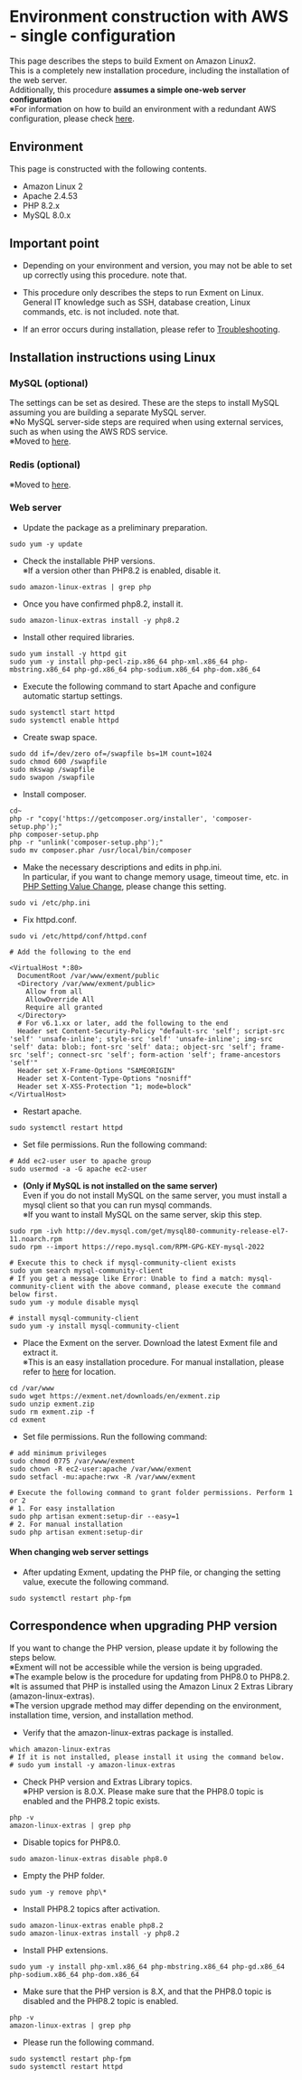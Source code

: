 # Environment construction with AWS - single configuration
This page describes the steps to build Exment on Amazon Linux2.   
This is a completely new installation procedure, including the installation of the web server.   
Additionally, this procedure **assumes a simple one-web server configuration**  
※For information on how to build an environment with a redundant AWS configuration, please check [here](/install_aws).

## Environment
This page is constructed with the following contents.   
- Amazon Linux 2
- Apache 2.4.53
- PHP 8.2.x
- MySQL 8.0.x


## Important point

- Depending on your environment and version, you may not be able to set up correctly using this procedure. note that.

- This procedure only describes the steps to run Exment on Linux.   
General IT knowledge such as SSH, database creation, Linux commands, etc. is not included. note that.   

- If an error occurs during installation, please refer to [Troubleshooting](/en/troubleshooting).


## Installation instructions using Linux

### MySQL (optional)
The settings can be set as desired. These are the steps to install MySQL assuming you are building a separate MySQL server.   
※No MySQL server-side steps are required when using external services, such as when using the AWS RDS service.   
※Moved to [here](/install_mysql).

### Redis (optional)
※Moved to [here](/additional_session_cache_driver).


### Web server

- Update the package as a preliminary preparation.

~~~
sudo yum -y update
~~~

- Check the installable PHP versions.   
※If a version other than PHP8.2 is enabled, disable it.   

~~~
sudo amazon-linux-extras | grep php
~~~

- Once you have confirmed php8.2, install it.

~~~
sudo amazon-linux-extras install -y php8.2
~~~

- Install other required libraries.

~~~
sudo yum install -y httpd git
sudo yum -y install php-pecl-zip.x86_64 php-xml.x86_64 php-mbstring.x86_64 php-gd.x86_64 php-sodium.x86_64 php-dom.x86_64
~~~

- Execute the following command to start Apache and configure automatic startup settings.

~~~
sudo systemctl start httpd
sudo systemctl enable httpd
~~~

- Create swap space.

~~~
sudo dd if=/dev/zero of=/swapfile bs=1M count=1024
sudo chmod 600 /swapfile
sudo mkswap /swapfile
sudo swapon /swapfile
~~~

- Install composer.

~~~
cd~
php -r "copy('https://getcomposer.org/installer', 'composer-setup.php');"
php composer-setup.php
php -r "unlink('composer-setup.php');"
sudo mv composer.phar /usr/local/bin/composer
~~~

- Make the necessary descriptions and edits in php.ini.   
In particular, if you want to change memory usage, timeout time, etc. in [PHP Setting Value Change](/additional_php_ini), please change this setting.

~~~
sudo vi /etc/php.ini
~~~

- Fix httpd.conf.

~~~
sudo vi /etc/httpd/conf/httpd.conf

# Add the following to the end

<VirtualHost *:80>
  DocumentRoot /var/www/exment/public
  <Directory /var/www/exment/public>
    Allow from all
    AllowOverride All
    Require all granted
  </Directory>  
  # For v6.1.xx or later, add the following to the end
  Header set Content-Security-Policy "default-src 'self'; script-src 'self' 'unsafe-inline'; style-src 'self' 'unsafe-inline'; img-src 'self' data: blob:; font-src 'self' data:; object-src 'self'; frame-src 'self'; connect-src 'self'; form-action 'self'; frame-ancestors 'self'"
  Header set X-Frame-Options "SAMEORIGIN"
  Header set X-Content-Type-Options "nosniff"
  Header set X-XSS-Protection "1; mode=block"
</VirtualHost>
~~~

- Restart apache.

~~~
sudo systemctl restart httpd
~~~

- Set file permissions. Run the following command:

~~~
# Add ec2-user user to apache group
sudo usermod -a -G apache ec2-user
~~~

- **(Only if MySQL is not installed on the same server)**  
Even if you do not install MySQL on the same server, you must install a mysql client so that you can run mysql commands.   
※If you want to install MySQL on the same server, skip this step.

~~~
sudo rpm -ivh http://dev.mysql.com/get/mysql80-community-release-el7-11.noarch.rpm
sudo rpm --import https://repo.mysql.com/RPM-GPG-KEY-mysql-2022

# Execute this to check if mysql-community-client exists
sudo yum search mysql-community-client
# If you get a message like Error: Unable to find a match: mysql-community-client with the above command, please execute the command below first.
sudo yum -y module disable mysql

# install mysql-community-client
sudo yum -y install mysql-community-client
~~~

- Place the Exment on the server. Download the latest Exment file and extract it.   
※This is an easy installation procedure. For manual installation, please refer to [here](/quickstart_manual) for location.

~~~
cd /var/www
sudo wget https://exment.net/downloads/en/exment.zip
sudo unzip exment.zip
sudo rm exment.zip -f
cd exment
~~~

- Set file permissions. Run the following command:

~~~
# add minimum privileges
sudo chmod 0775 /var/www/exment
sudo chown -R ec2-user:apache /var/www/exment
sudo setfacl -mu:apache:rwx -R /var/www/exment

# Execute the following command to grant folder permissions. Perform 1 or 2
# 1. For easy installation
sudo php artisan exment:setup-dir --easy=1
# 2. For manual installation
sudo php artisan exment:setup-dir
~~~


#### When changing web server settings
- After updating Exment, updating the PHP file, or changing the setting value, execute the following command.

~~~
sudo systemctl restart php-fpm
~~~



## Correspondence when upgrading PHP version
If you want to change the PHP version, please update it by following the steps below.   
※Exment will not be accessible while the version is being upgraded.   
※The example below is the procedure for updating from PHP8.0 to PHP8.2.   
※It is assumed that PHP is installed using the Amazon Linux 2 Extras Library (amazon-linux-extras).   
※The version upgrade method may differ depending on the environment, installation time, version, and installation method.   

- Verify that the amazon-linux-extras package is installed.   

~~~
which amazon-linux-extras
# If it is not installed, please install it using the command below.
# sudo yum install -y amazon-linux-extras
~~~

- Check PHP version and Extras Library topics.   
※PHP version is 8.0.X. Please make sure that the PHP8.0 topic is enabled and the PHP8.2 topic exists.   

~~~
php -v
amazon-linux-extras | grep php
~~~

- Disable topics for PHP8.0.   

~~~
sudo amazon-linux-extras disable php8.0
~~~

- Empty the PHP folder.   

~~~
sudo yum -y remove php\*
~~~

- Install PHP8.2 topics after activation.   

~~~
sudo amazon-linux-extras enable php8.2
sudo amazon-linux-extras install -y php8.2
~~~

- Install PHP extensions.   

~~~
sudo yum -y install php-xml.x86_64 php-mbstring.x86_64 php-gd.x86_64 php-sodium.x86_64 php-dom.x86_64
~~~

- Make sure that the PHP version is 8.X, and that the PHP8.0 topic is disabled and the PHP8.2 topic is enabled.   

~~~
php -v
amazon-linux-extras | grep php
~~~

- Please run the following command.

~~~
sudo systemctl restart php-fpm
sudo systemctl restart httpd
~~~
